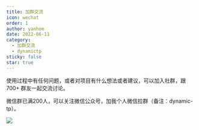 ```yaml
---
title: 加群交流
icon: wechat
order: 1
author: yanhom
date: 2022-06-11
category:
  - 加群交流
  - dynamictp
sticky: false
star: true
---
```


<div class="wwads-cn wwads-vertical wwads-sticky" data-id="212" style="max-width:180px"></div>

使用过程中有任何问题，或者对项目有什么想法或者建议，可以加入社群，跟 700+ 群友一起交流讨论。

微信群已满200人，可以关注微信公众号，加我个人微信拉群（备注：dynamic-tp）。

![](https://p9-juejin.byteimg.com/tos-cn-i-k3u1fbpfcp/530709dc29604630b6d1537d7c160ea5~tplv-k3u1fbpfcp-watermark.image)
